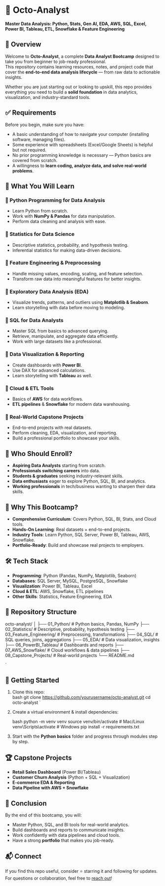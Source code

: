 # 🐙 Octo-Analyst  
**Master Data Analysis: Python, Stats, Gen AI, EDA, AWS, SQL, Excel, Power BI, Tableau, ETL, Snowflake & Feature Engineering**



## 📌 Overview  
Welcome to **Octo-Analyst**, a complete **Data Analyst Bootcamp** designed to take you from beginner to job-ready professional.  
This repository contains learning resources, notes, and project code that cover the **end-to-end data analysis lifecycle** — from raw data to actionable insights.  

Whether you are just starting out or looking to upskill, this repo provides everything you need to build a **solid foundation** in data analytics, visualization, and industry-standard tools.



## ✅ Requirements  
Before you begin, make sure you have:  

- A basic understanding of how to navigate your computer (installing software, managing files).  
- Some experience with spreadsheets (Excel/Google Sheets) is helpful but not required.  
- No prior programming knowledge is necessary — Python basics are covered from scratch.  
- A willingness to **learn coding, analyze data, and solve real-world problems**.  



## 📖 What You Will Learn  

### 🔹 Python Programming for Data Analysis  
- Learn Python from scratch.  
- Work with **NumPy & Pandas** for data manipulation.  
- Perform data cleaning and analysis with ease.  

### 🔹 Statistics for Data Science  
- Descriptive statistics, probability, and hypothesis testing.  
- Inferential statistics for making data-driven decisions.  

### 🔹 Feature Engineering & Preprocessing  
- Handle missing values, encoding, scaling, and feature selection.  
- Transform raw data into meaningful features for better insights.  

### 🔹 Exploratory Data Analysis (EDA)  
- Visualize trends, patterns, and outliers using **Matplotlib & Seaborn**.  
- Learn storytelling with data before moving to modeling.  

### 🔹 SQL for Data Analysts  
- Master SQL from basics to advanced querying.  
- Retrieve, manipulate, and aggregate data efficiently.  
- Work with large datasets like a professional.  

### 🔹 Data Visualization & Reporting  
- Create dashboards with **Power BI**.  
- Use DAX for advanced calculations.  
- Learn storytelling with **Tableau** as well.  

### 🔹 Cloud & ETL Tools  
- Basics of **AWS** for data workflows.  
- **ETL pipelines** & **Snowflake** for modern data warehousing.  

### 🔹 Real-World Capstone Projects  
- End-to-end projects with real datasets.  
- Perform cleaning, EDA, visualization, and reporting.  
- Build a professional portfolio to showcase your skills.  



## 👥 Who Should Enroll?  

- **Aspiring Data Analysts** starting from scratch.  
- **Professionals switching careers** into data.  
- **Students & graduates** seeking industry-relevant skills.  
- **Data enthusiasts** eager to explore Python, SQL, BI, and analytics.  
- **Working professionals** in tech/business wanting to sharpen their data skills.  



## 🎯 Why This Bootcamp?  

- **Comprehensive Curriculum**: Covers Python, SQL, BI, Stats, and Cloud tools.  
- **Hands-On Learning**: Real datasets + end-to-end projects.  
- **Industry Tools**: Learn Python, SQL Server, Power BI, Tableau, AWS, Snowflake.  
- **Portfolio-Ready**: Build and showcase real projects to employers.  



## 🛠️ Tech Stack  

- **Programming**: Python (Pandas, NumPy, Matplotlib, Seaborn)  
- **Databases**: SQL Server, MySQL, PostgreSQL, Snowflake  
- **Visualization**: Power BI, Tableau, Excel  
- **Cloud & ETL**: AWS, Snowflake, ETL pipelines  
- **Other Skills**: Statistics, Feature Engineering, EDA  



## 📂 Repository Structure  



octo-analyst/
│
├── 01\_Python/              # Python basics, Pandas, NumPy
├── 02\_Statistics/          # Descriptive, probability, hypothesis testing
├── 03\_Feature\_Engineering/ # Preprocessing, transformations
├── 04\_SQL/                 # SQL queries, joins, aggregations
├── 05\_EDA/                 # Data visualization, insights
├── 06\_PowerBI\_Tableau/     # Dashboards and reports
├── 07\_AWS\_Snowflake/       # Cloud workflows & data pipelines
├── 08\_Capstone\_Projects/   # Real-world projects
└── README.md

`



## 🚀 Getting Started  

1. Clone this repo:  
   bash
   git clone https://github.com/yourusername/octo-analyst.git
   cd octo-analyst
`

2. Create a virtual environment & install dependencies:

   bash
   python -m venv venv
   source venv/bin/activate   # Mac/Linux
   venv\Scripts\activate      # Windows
   pip install -r requirements.txt
   

3. Start with the **Python basics** folder and progress through modules step by step.



## 🏆 Capstone Projects

* **Retail Sales Dashboard** (Power BI/Tableau)
* **Customer Churn Analysis** (Python + SQL + Visualization)
* **E-commerce EDA & Reporting**
* **Data Pipeline with AWS + Snowflake**



## 📢 Conclusion

By the end of this bootcamp, you will:

* Master Python, SQL, and BI tools for real-world analytics.
* Build dashboards and reports to communicate insights.
* Work confidently with data pipelines and cloud tools.
* Have a strong **portfolio** that makes you job-ready.



## 📬 Connect

If you find this repo useful, consider ⭐ starring it and following for updates.
For questions or collaboration, feel free to [reach out](https://github.com/jushi2)!






